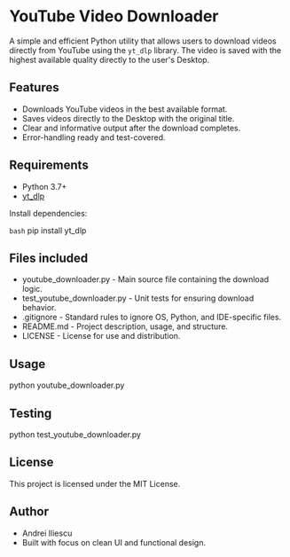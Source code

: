 # YouTube Video Downloader

A simple and efficient Python utility that allows users to download videos directly from YouTube using the `yt_dlp` library. The video is saved with the highest available quality directly to the user's Desktop.

## Features

- Downloads YouTube videos in the best available format.
- Saves videos directly to the Desktop with the original title.
- Clear and informative output after the download completes.
- Error-handling ready and test-covered.

## Requirements

- Python 3.7+
- [yt_dlp](https://pypi.org/project/yt-dlp/)

Install dependencies:

```bash```
pip install yt_dlp

## Files included
- youtube_downloader.py - Main source file containing the download logic.
- test_youtube_downloader.py - Unit tests for ensuring download behavior.
- .gitignore - Standard rules to ignore OS, Python, and IDE-specific files.
- README.md - Project description, usage, and structure.
- LICENSE - License for use and distribution.

## Usage
python youtube_downloader.py

## Testing
python test_youtube_downloader.py

## License
This project is licensed under the MIT License.

## Author
- Andrei Iliescu
- Built with focus on clean UI and functional design.
